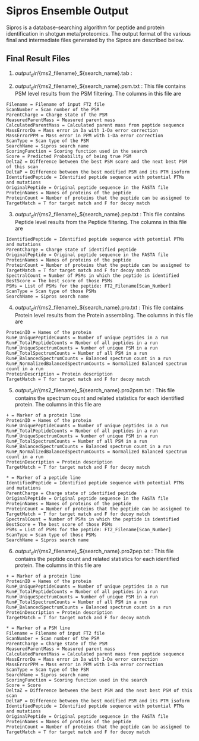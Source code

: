# Sipros Ensemble Output

Sipros is a database-searching algorithm for peptide and protein identification in shotgun meta/proteomics. The output format of the various final and intermediate files generated by the Sipros are described below.

## Final Result Files

1. ${output_dir}/${ms2_filename}_${search_name}.tab : 

2. ${output_dir}/${ms2_filename}_${search_name}.psm.txt : This file contains PSM level results from the PSM filtering. The columns in this file are
```
Filename = Filename of input FT2 file
ScanNumber = Scan number of the PSM
ParentCharge = Charge state of the PSM
MeasuredParentMass = Measured parent mass
CalculatedParentMass = Calculated parent mass from peptide sequence
MassErrorDa = Mass error in Da with 1-Da error correction
MassErrorPPM = Mass error in PPM with 1-Da error correction
ScanType = Scan type of the PSM
SearchName = Sipros search name
ScoringFunction = Scoring function used in the search
Score = Predicted Probability of being true PSM
DeltaZ = Difference between the best PSM score and the next best PSM of this scan
DeltaP = Difference between the best modified PSM and its PTM isoform
IdentifiedPeptide = Identified peptide sequence with potential PTMs and mutations
OriginalPeptide = Original peptide sequence in the FASTA file
ProteinNames = Names of proteins of the peptide
ProteinCount = Number of proteins that the peptide can be assigned to
TargetMatch = T for target match and F for decoy match
```
3. ${output_dir}/${ms2_filename}_${search_name}.pep.txt : This file contains Peptide level results from the Peptide filtering. The columns in this file are
```
IdentifiedPeptide = Identified peptide sequence with potential PTMs and mutations
ParentCharge = Charge state of identified peptide
OriginalPeptide = Original peptide sequence in the FASTA file
ProteinNames = Names of proteins of the peptide
ProteinCount = Number of proteins that the peptide can be assigned to
TargetMatch = T for target match and F for decoy match
SpectralCount = Number of PSMs in which the peptide is identified
BestScore = The best score of those PSMs
PSMs = List of PSMs for the peptide: FT2_Filename[Scan_Number]
ScanType = Scan type of those PSMs
SearchName = Sipros search name
```

4. ${output_dir}/${ms2_filename}_${search_name}.pro.txt : This file contains Protein level results from the Protein assembling. The columns in this file are
```
ProteinID = Names of the protein
Run#_UniquePeptideCounts = Number of unique peptides in a run
Run#_TotalPeptideCounts = Number of all peptides in a run
Run#_UniqueSpectrumCounts = Number of unique PSM in a run
Run#_TotalSpectrumCounts = Number of all PSM in a run
Run#_BalancedSpectrumCounts = Balanced spectrum count in a run
Run#_NormalizedBalancedSpectrumCounts = Normalized Balanced spectrum count in a run
ProteinDescription = Protein description
TargetMatch = T for target match and F for decoy match
```

5. ${output_dir}/${ms2_filename}_${search_name}.pro2psm.txt : This file contains the spectrum count and related statistics for each identified protein. The columns in this file are
```
+ = Marker of a protein line
ProteinID = Names of the protein
Run#_UniquePeptideCounts = Number of unique peptides in a run
Run#_TotalPeptideCounts = Number of all peptides in a run
Run#_UniqueSpectrumCounts = Number of unique PSM in a run
Run#_TotalSpectrumCounts = Number of all PSM in a run
Run#_BalancedSpectrumCounts = Balanced spectrum count in a run
Run#_NormalizedBalancedSpectrumCounts = Normalized Balanced spectrum count in a run
ProteinDescription = Protein description
TargetMatch = T for target match and F for decoy match

* = Marker of a peptide line
IdentifiedPeptide = Identified peptide sequence with potential PTMs and mutations
ParentCharge = Charge state of identified peptide
OriginalPeptide = Original peptide sequence in the FASTA file
ProteinNames = Names of proteins of the peptide
ProteinCount = Number of proteins that the peptide can be assigned to
TargetMatch = T for target match and F for decoy match
SpectralCount = Number of PSMs in which the peptide is identified
BestScore = The best score of those PSMs
PSMs = List of PSMs for the peptide: FT2_Filename[Scan_Number]
ScanType = Scan type of those PSMs
SearchName = Sipros search name
```

6. ${output_dir}/${ms2_filename}_${search_name}.pro2pep.txt : This file contains the peptide count and related statistics for each identified protein. The columns in this file are
```
+ = Marker of a protein line
ProteinID = Names of the protein
Run#_UniquePeptideCounts = Number of unique peptides in a run
Run#_TotalPeptideCounts = Number of all peptides in a run
Run#_UniqueSpectrumCounts = Number of unique PSM in a run
Run#_TotalSpectrumCounts = Number of all PSM in a run
Run#_BalancedSpectrumCounts = Balanced spectrum count in a run
ProteinDescription = Protein description
TargetMatch = T for target match and F for decoy match

* = Marker of a PSM line
Filename = Filename of input FT2 file
ScanNumber = Scan number of the PSM
ParentCharge = Charge state of the PSM
MeasuredParentMass = Measured parent mass
CalculatedParentMass = Calculated parent mass from peptide sequence
MassErrorDa = Mass error in Da with 1-Da error correction
MassErrorPPM = Mass error in PPM with 1-Da error correction
ScanType = Scan type of the PSM
SearchName = Sipros search name
ScoringFunction = Scoring function used in the search
Score = Score
DeltaZ = Difference between the best PSM and the next best PSM of this scan
DeltaP = Difference between the best modified PSM and its PTM isoform
IdentifiedPeptide = Identified peptide sequence with potential PTMs and mutations
OriginalPeptide = Original peptide sequence in the FASTA file
ProteinNames = Names of proteins of the peptide
ProteinCount = Number of proteins that the peptide can be assigned to
TargetMatch = T for target match and F for decoy match
```